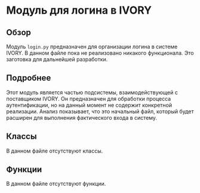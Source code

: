# Модуль для логина в IVORY
## Обзор

Модуль `login.py` предназначен для организации логина в системе IVORY. В данном файле пока не реализовано никакого функционала. Это заготовка для дальнейшей разработки.

## Подробнее

Этот модуль является частью подсистемы, взаимодействующей с поставщиком IVORY. Он предназначен для обработки процесса аутентификации, но на данный момент не содержит конкретной реализации. Анализ показывает, что это начальный файл, который будет расширен для выполнения фактического входа в систему.

## Классы

В данном файле отсутствуют классы.

## Функции

В данном файле отсутствуют функции.